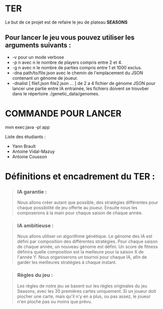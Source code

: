 # TER

Le but de ce projet est de refaire le jeu de plateau **SEASONS** 


## Pour lancer le jeu vous pouvez utiliser les arguments suivants : 
- -v pour un mode verbose
- -p n avec n le nombre de players compris entre 2 et 4.
- -g n avec n le nombre de parties compris entre 1 et 1000 exclus.
- -dna path/to/file.json avec le chemin de l'emplacement du JSON contenant un génome de joueur.
- -dnalist \[ file1.json file2.json ... ] de 2 a 4 fichier de génome JSON pour lancer une partie entre IA entrainée, les fichiers doivent se trouvber dans le répertoire ./genetic_data/genomes.

# COMMANDE POUR LANCER 
mvn exec:java -pl app

Liste des étudiants : 
<ul>
<li>Yann Brault </li>
<li>Antoine Vidal-Mazuy</li> 
<li>Antoine Cousson</li>
</ul>

# Définitions et encadrement du TER :

> ### IA garantie :
> Nous allons créer autant que possible, des stratégies différentes pour chaque possibilité de jeu offerte au joueur.
> Ensuite nous les composerons à la main pour chaque saison de chaque année.

> ### IA ambitieuse :
> Nous allons utiliser un algorithme génétique.
> Le génome des IA est défini par composition des différentes stratégies. Pour chaque saison de chaque année, un nouveau génome est défini.
> Un score de fitness définira quelle composition est la meilleure pour la saison X de l'année Y.
> Nous organiserons un tournoi pour chaque IA, afin de garder les meilleures stratégies à chaque instant.

> ### Règles du jeu :
> Les règles de notre jeu se basent sur les règles originales du jeu Seasons, avec les 30 premières cartes uniquement.
> Si un joueur doit piocher une carte, mais qu'il n'y en a plus, ou pas assez, le joueur n'en pioche pas ou moins que prévu.

